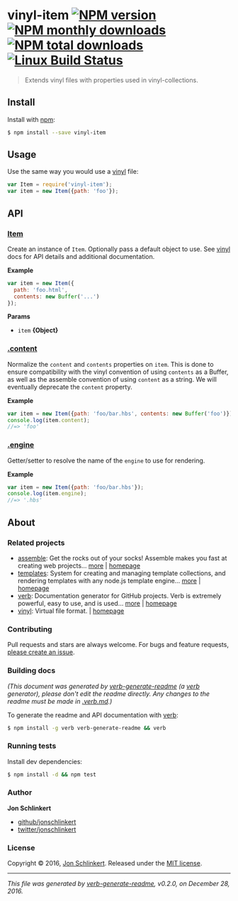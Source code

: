 # vinyl-item [![NPM version](https://img.shields.io/npm/v/vinyl-item.svg?style=flat)](https://www.npmjs.com/package/vinyl-item) [![NPM monthly downloads](https://img.shields.io/npm/dm/vinyl-item.svg?style=flat)](https://npmjs.org/package/vinyl-item)  [![NPM total downloads](https://img.shields.io/npm/dt/vinyl-item.svg?style=flat)](https://npmjs.org/package/vinyl-item) [![Linux Build Status](https://img.shields.io/travis/jonschlinkert/vinyl-item.svg?style=flat&label=Travis)](https://travis-ci.org/jonschlinkert/vinyl-item)

> Extends vinyl files with properties used in vinyl-collections.

## Install

Install with [npm](https://www.npmjs.com/):

```sh
$ npm install --save vinyl-item
```

## Usage

Use the same way you would use a [vinyl](https://github.com/gulpjs/vinyl) file:

```js
var Item = require('vinyl-item');
var item = new Item({path: 'foo'});
```

## API

### [Item](index.js#L32)

Create an instance of `Item`. Optionally pass a default object to use. See [vinyl](https://github.com/gulpjs/vinyl) docs for API details and additional documentation.

**Example**

```js
var item = new Item({
  path: 'foo.html',
  contents: new Buffer('...')
});
```

**Params**

* `item` **{Object}**

### [.content](index.js#L215)

Normalize the `content` and `contents` properties on `item`. This is done to ensure compatibility with the vinyl convention of using `contents` as a Buffer, as well as the assemble convention of using `content` as a string. We will eventually deprecate the `content` property.

**Example**

```js
var item = new Item({path: 'foo/bar.hbs', contents: new Buffer('foo')});
console.log(item.content);
//=> 'foo'
```

### [.engine](index.js#L237)

Getter/setter to resolve the name of the `engine` to use for rendering.

**Example**

```js
var item = new Item({path: 'foo/bar.hbs'});
console.log(item.engine);
//=> '.hbs'
```

## About

### Related projects

* [assemble](https://www.npmjs.com/package/assemble): Get the rocks out of your socks! Assemble makes you fast at creating web projects… [more](https://github.com/assemble/assemble) | [homepage](https://github.com/assemble/assemble "Get the rocks out of your socks! Assemble makes you fast at creating web projects. Assemble is used by thousands of projects for rapid prototyping, creating themes, scaffolds, boilerplates, e-books, UI components, API documentation, blogs, building websit")
* [templates](https://www.npmjs.com/package/templates): System for creating and managing template collections, and rendering templates with any node.js template engine… [more](https://github.com/jonschlinkert/templates) | [homepage](https://github.com/jonschlinkert/templates "System for creating and managing template collections, and rendering templates with any node.js template engine. Can be used as the basis for creating a static site generator or blog framework.")
* [verb](https://www.npmjs.com/package/verb): Documentation generator for GitHub projects. Verb is extremely powerful, easy to use, and is used… [more](https://github.com/verbose/verb) | [homepage](https://github.com/verbose/verb "Documentation generator for GitHub projects. Verb is extremely powerful, easy to use, and is used on hundreds of projects of all sizes to generate everything from API docs to readmes.")
* [vinyl](https://www.npmjs.com/package/vinyl): Virtual file format. | [homepage](https://github.com/gulpjs/vinyl#readme "Virtual file format.")

### Contributing

Pull requests and stars are always welcome. For bugs and feature requests, [please create an issue](../../issues/new).

### Building docs

_(This document was generated by [verb-generate-readme](https://github.com/verbose/verb-generate-readme) (a [verb](https://github.com/verbose/verb) generator), please don't edit the readme directly. Any changes to the readme must be made in [.verb.md](.verb.md).)_

To generate the readme and API documentation with [verb](https://github.com/verbose/verb):

```sh
$ npm install -g verb verb-generate-readme && verb
```

### Running tests

Install dev dependencies:

```sh
$ npm install -d && npm test
```

### Author

**Jon Schlinkert**

* [github/jonschlinkert](https://github.com/jonschlinkert)
* [twitter/jonschlinkert](http://twitter.com/jonschlinkert)

### License

Copyright © 2016, [Jon Schlinkert](https://github.com/jonschlinkert).
Released under the [MIT license](https://github.com/jonschlinkert/vinyl-item/blob/master/LICENSE).

***

_This file was generated by [verb-generate-readme](https://github.com/verbose/verb-generate-readme), v0.2.0, on December 28, 2016._
